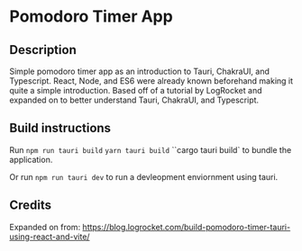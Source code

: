 # Pomodoro Timer App

## Description

Simple pomodoro timer app as an introduction to Tauri, ChakraUI, and Typescript.
React, Node, and ES6 were already known beforehand making it quite a simple introduction.
Based off of a tutorial by LogRocket and expanded on to better understand Tauri, ChakraUI, and Typescript.

## Build instructions

Run
`npm run tauri build`
`yarn tauri build`
``cargo tauri build`
to bundle the application.

Or run `npm run tauri dev` to run a devleopment enviornment using tauri.

## Credits

Expanded on from:
https://blog.logrocket.com/build-pomodoro-timer-tauri-using-react-and-vite/
